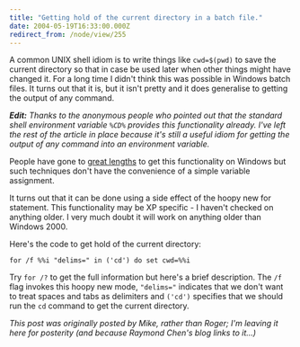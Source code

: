 ```yaml
---
title: "Getting hold of the current directory in a batch file."
date: 2004-05-19T16:33:00.000Z
redirect_from: /node/view/255
---
```

A common UNIX shell idiom is to write things like `cwd=$(pwd)` to save
the current directory so that in case be used later when other things might
have changed it. For a long time I didn't think this was possible in Windows
batch files. It turns out that it is, but it isn't pretty and it does
generalise to getting the output of any command.

_**Edit:** Thanks to the anonymous people who pointed out that the standard
shell environment variable `%CD%` provides this functionality already.
I've left the rest of the article in place because it's still a useful idiom
for getting the output of any command into an environment variable._

People have gone to [great lengths](
http://www.skarnet.org/software/execline/backtick.html) to get this functionality on Windows but such techniques don't have the convenience of a simple variable assignment.

It turns out that it can be done using a side effect of the hoopy new for
statement. This functionality may be XP specific - I haven't checked on
anything older. I very much doubt it will work on anything older than Windows 2000.

Here's the code to get hold of the current directory:

    for /f %%i "delims=" in ('cd') do set cwd=%%i

Try `for /?` to get the full information but here's a brief description.
The `/f` flag invokes this hoopy new mode, `"delims="` indicates
that we don't want to treat spaces and tabs as delimiters and `('cd')`
specifies that we should run the `cd` command to get the current
directory.

_This post was originally posted by Mike, rather than Roger; I'm leaving it here for posterity (and because Raymond Chen's blog links to it...)_
